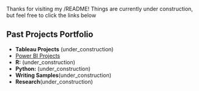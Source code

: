 Thanks for visiting my /README! Things are currently under construction, but feel free to click the links below

## Past Projects Portfolio
- **Tableau Projects** (under_construction)
- [Power BI Projects](https://github.com/spritelye/power_bi_test)
- **R:** (under_construction)
- **Python:** (under_construction)
- **Writing Samples**(under_construction)
- **Research**(under_construction)
